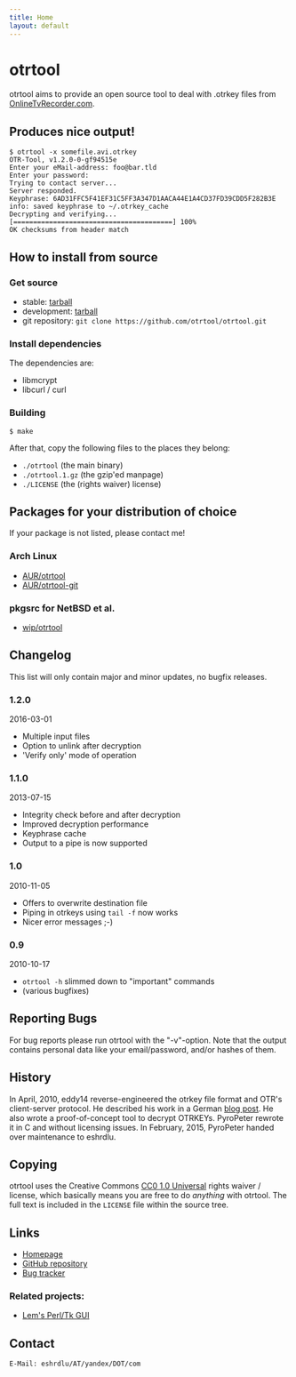 ```yaml
---
title: Home
layout: default
---
```


otrtool
=======

otrtool aims to provide an open source tool to deal with .otrkey files from
[OnlineTvRecorder.com](http://onlinetvrecorder.com/).


Produces nice output!
---------------------

    $ otrtool -x somefile.avi.otrkey
    OTR-Tool, v1.2.0-0-gf94515e
    Enter your eMail-address: foo@bar.tld
    Enter your password:
    Trying to contact server...
    Server responded.
    Keyphrase: 6AD31FFC5F41EF31C5FF3A347D1AACA44E1A4CD37FD39CDD5F282B3E
    info: saved keyphrase to ~/.otrkey_cache
    Decrypting and verifying...
    [========================================] 100%
    OK checksums from header match


How to install from source
--------------------------

### Get source

* stable: [tarball](https://github.com/otrtool/otrtool/tarball/stable)
* development: [tarball](https://github.com/otrtool/otrtool/tarball/master)
* git repository: `git clone https://github.com/otrtool/otrtool.git`

### Install dependencies

The dependencies are:

* libmcrypt
* libcurl / curl

### Building

    $ make

After that, copy the following files to the places they belong:

* `./otrtool` (the main binary)
* `./otrtool.1.gz` (the gzip'ed manpage)
* `./LICENSE` (the (rights waiver) license)


Packages for your distribution of choice
----------------------------------------

If your package is not listed, please contact me!

### Arch Linux
* [AUR/otrtool](https://aur.archlinux.org/packages/otrtool/)
* [AUR/otrtool-git](https://aur.archlinux.org/packages/otrtool-git/)

### pkgsrc for NetBSD et al.
* [wip/otrtool](http://pkgsrc.se/wip/otrtool)


Changelog
---------

This list will only contain major and minor updates, no bugfix releases.

### 1.2.0
2016-03-01

* Multiple input files
* Option to unlink after decryption
* 'Verify only' mode of operation

### 1.1.0
2013-07-15

* Integrity check before and after decryption
* Improved decryption performance
* Keyphrase cache
* Output to a pipe is now supported

### 1.0
2010-11-05

* Offers to overwrite destination file
* Piping in otrkeys using `tail -f` now works
* Nicer error messages ;-)

### 0.9
2010-10-17

* `otrtool -h` slimmed down to "important" commands
* (various bugfixes)


Reporting Bugs
--------------

For bug reports please run otrtool with the "-v"-option. Note that the output
contains personal data like your email/password, and/or hashes of them.


History
-------

In April, 2010, eddy14 reverse-engineered the otrkey file format and OTR's
client-server protocol. He described his work in a German
[blog post](http://pyropeter.eu/41yd.de/blog/2010/04/18/otrkey-breaker/).
He also wrote a proof-of-concept tool to decrypt OTRKEYs.
PyroPeter rewrote it in C and without licensing issues.
In February, 2015, PyroPeter handed over maintenance to eshrdlu.


Copying
-------

otrtool uses the Creative Commons
[CC0 1.0 Universal](https://creativecommons.org/publicdomain/zero/1.0/)
rights waiver / license, which basically means you are free to do *anything*
with otrtool. The full text is included in the `LICENSE` file within the
source tree.


Links
-----

* [Homepage](https://otrtool.github.io/otrtool/)
* [GitHub repository](https://github.com/otrtool/otrtool)
* [Bug tracker](https://github.com/otrtool/otrtool/issues)

### Related projects:

* [Lem's Perl/Tk GUI](https://github.com/Lem/otrtool-gui)


Contact
-------

    E-Mail: eshrdlu/AT/yandex/DOT/com
